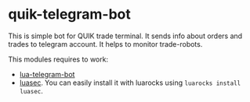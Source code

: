 # quik-telegram-bot
This is simple bot for QUIK trade terminal. It sends info about orders and trades to telegram account. It helps to monitor trade-robots.

This modules requires to work:
* [lua-telegram-bot](https://github.com/cosmonawt/lua-telegram-bot.git)
* [luasec](https://github.com/brunoos/luasec). You can easily install it with luarocks using `luarocks install luasec`.
